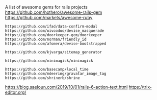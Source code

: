 A list of awesome gems for rails projects
https://github.com/hothero/awesome-rails-gem
https://github.com/markets/awesome-ruby

```
https://github.com/ifad/data-confirm-modal
https://github.com/oivoodoo/devise_masquerade
https://github.com/doorkeeper-gem/doorkeeper
https://github.com/norman/friendly_id
https://github.com/afomera/devise-bootstrapped

https://github.com/kjvarga/sitemap_generator

https://github.com/minimagick/minimagick

https://github.com/basecamp/local_time
https://github.com/mdeering/gravatar_image_tag
https://github.com/shrinerb/shrine
```
https://blog.saeloun.com/2019/10/01/rails-6-action-text.html
https://trix-editor.org/
